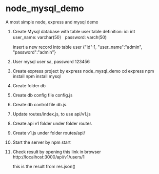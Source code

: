 # node_mysql_demo
A most simple node, express and mysql demo

1. Create Mysql database with table user
    table definition:
    id: int
    user_name: varchar(50）
    password: varch(50)
    
    insert a new record into table user
    {"id":1,
    "user_name":"admin",
    "password":"admin"}
2. User mysql user sa, password 123456
3. Create express project by 
    express node_mysql_demo
    cd express
    npm install
    npm install mysql
4. Create folder db
5. Create db config file config.js
6. Create db control file db.js
6. Update routes/index.js, to use api/v1.js
7. Create api v1 folder under folder routes
8. Create v1.js under folder routes/api/
9. Start the server by 
    npm start
10. Check result by opening this link in browser
    http://localhost:3000/api/v1/users/1
    
    this is the result from res.json()
